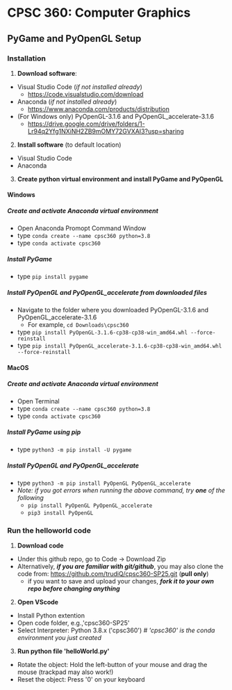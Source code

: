# CPSC 360: Computer Graphics
## PyGame and PyOpenGL Setup
### Installation
1. **Download software**:
  - Visual Studio Code (*if not installed already*)
    - https://code.visualstudio.com/download
  - Anaconda (*if not installed already*)
    - https://www.anaconda.com/products/distribution
  - (For Windows only) PyOpenGL-3.1.6 and PyOpenGL_accelerate-3.1.6
    - https://drive.google.com/drive/folders/1-Lr94q2Yfg1NXiNH2ZB9mOMY72GVXAI3?usp=sharing 
2. **Install software** (to default location)
  - Visual Studio Code
  - Anaconda
3. **Create python virtual environment and install PyGame and PyOpenGL**
#### Windows
##### Create and activate Anaconda virtual environment
  - Open Anaconda Promopt Command Window
  - type `conda create --name cpsc360 python=3.8`
  - type `conda activate cpsc360`
##### Install PyGame
  - type `pip install pygame`
##### Install PyOpenGL and PyOpenGL_accelerate from downloaded files
  - Navigate to the folder where you downloaded PyOpenGL-3.1.6 and PyOpenGL_accelerate-3.1.6
    - For example, `cd Downloads\cpsc360`
  - type `pip install PyOpenGL-3.1.6-cp38-cp38-win_amd64.whl --force-reinstall` 
  - type `pip install PyOpenGL_accelerate-3.1.6-cp38-cp38-win_amd64.whl --force-reinstall`
#### MacOS
##### Create and activate Anaconda virtual environment
  - Open Terminal
  - type `conda create --name cpsc360 python=3.8`
  - type `conda activate cpsc360`
##### Install PyGame using pip
  - type `python3 -m pip install -U pygame`
##### Install PyOpenGL and PyOpenGL_accelerate
  - type `python3 -m pip install PyOpenGL PyOpenGL_accelerate`
  - *Note: if you got errors when running the above command, try **one** of the following*
    - `pip install PyOpenGL PyOpenGL_accelerate`
    - `pip3 install PyOpenGL`
### Run the helloworld code
1. **Download code**
  - Under this github repo, go to Code -> Download Zip
  - Alternatively, ***if you are familiar with git/github***, you may also clone the code from: https://github.com/trudiQ/cpsc360-SP25.git (**pull only**)
    - if you want to save and upload your changes, ***fork it to your own repo before changing anything***
2. **Open VScode**
  - Install Python extention 
  - Open code folder, e.g.,'cpsc360-SP25'
  - Select Interpreter: Python 3.8.x ('cpsc360') *# 'cpsc360' is the conda environment you just created*
3. **Run python file 'helloWorld.py'**
  - Rotate the object: Hold the left-button of your mouse and drag the mouse (trackpad may also work!)
  - Reset the object: Press '0' on your keyboard
